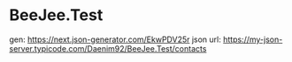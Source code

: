 # BeeJee.Test

gen: https://next.json-generator.com/EkwPDV25r
json url: https://my-json-server.typicode.com/Daenim92/BeeJee.Test/contacts
